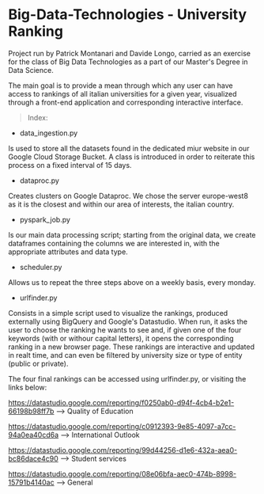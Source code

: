# Big-Data-Technologies - University Ranking

Project run by Patrick Montanari and Davide Longo, carried as an exercise for the class of Big Data Technologies as a part of our Master's Degree in Data Science.

The main goal is to provide a mean through which any user can have access to rankings of all italian universities for a given year, visualized through a front-end application and corresponding interactive interface.

> Index:

- data_ingestion.py

Is used to store all the datasets found in the dedicated miur website in our Google Cloud Storage Bucket. 
A class is introduced in order to reiterate this process on a fixed interval of 15 days.

- dataproc.py

Creates clusters on Google Dataproc. We chose the server europe-west8 as it is the closest and within our area of interests, the italian country.


- pyspark_job.py

Is our main data processing script; starting from the original data, we create dataframes containing the columns we are interested in, with the appropriate attributes and data type.

- scheduler.py

Allows us to repeat the three steps above on a weekly basis, every monday.

- urlfinder.py 

Consists in a simple script used to visualize the rankings, produced externally using BigQuery and Google's Datastudio. 
When run, it asks the user to choose the ranking he wants to see and, if given one of the four keywords (with or withour capital letters), it opens the corresponding ranking in a new browser page. These rankings are interactive and updated in realt time, and can even be filtered by university size or type of entity (public or private).


The four final rankings can be accessed using urlfinder.py, or visiting the links below:

https://datastudio.google.com/reporting/f0250ab0-d94f-4cb4-b2e1-66198b98ff7b     --> Quality of Education

https://datastudio.google.com/reporting/c0912393-9e85-4097-a7cc-94a0ea40cd6a     --> International Outlook

https://datastudio.google.com/reporting/99d44256-d1e6-432a-aea0-bc86dace4c90     --> Student services

https://datastudio.google.com/reporting/08e06bfa-aec0-474b-8998-15791b4140ac     --> General 
